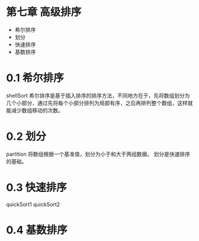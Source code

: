 # 第七章 高级排序

* 希尔排序
* 划分
* 快速排序
* 基数排序

# 0.1 希尔排序
shellSort
希尔排序是基于插入排序的排序方法，不同地方在于，先将数组划分为几个小部分，通过先将每个小部分排列为局部有序，之后再排列整个数组，这样就
能减少数组移动的次数。


# 0.2 划分
partition
将数组根据一个基准值，划分为小于和大于两组数据。
划分是快速排序的基础。

# 0.3 快速排序
quickSort1
quickSort2


# 0.4 基数排序







